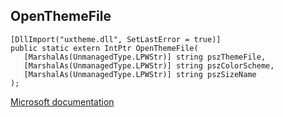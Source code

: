## OpenThemeFile

```
[DllImport("uxtheme.dll", SetLastError = true)]
public static extern IntPtr OpenThemeFile(
   [MarshalAs(UnmanagedType.LPWStr)] string pszThemeFile,
   [MarshalAs(UnmanagedType.LPWStr)] string pszColorScheme,
   [MarshalAs(UnmanagedType.LPWStr)] string pszSizeName
);
```

[Microsoft documentation](https://docs.microsoft.com/en-us/windows/win32/api/uxtheme/nf-uxtheme-openthemefile)
